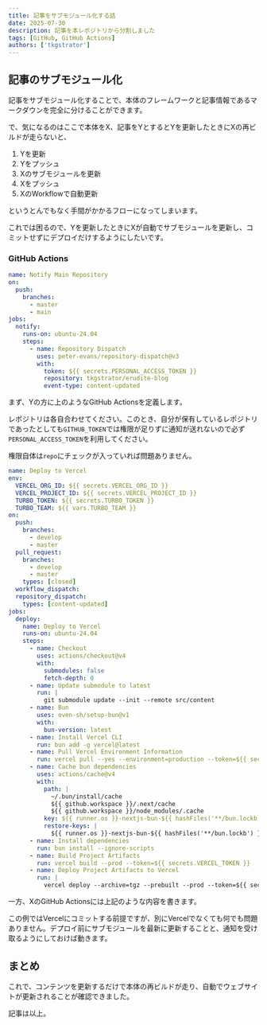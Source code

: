 ```yaml
---
title: 記事をサブモジュール化する話
date: 2025-07-30
description: 記事を本レポジトリから分割しました
tags: [GitHub, GitHub Actions]
authors: ['tkgstrator']
---
```


## 記事のサブモジュール化

記事をサブモジュール化することで、本体のフレームワークと記事情報であるマークダウンを完全に分けることができます。

で、気になるのはここで本体をX、記事をYとするとYを更新したときにXの再ビルドが走らないと、

1. Yを更新
2. Yをプッシュ
3. Xのサブモジュールを更新
4. Xをプッシュ
5. XのWorkflowで自動更新

というとんでもなく手間がかかるフローになってしまいます。

これでは困るので、Yを更新したときにXが自動でサブモジュールを更新し、コミットせずにデプロイだけするようにしたいです。

### GitHub Actions

```yaml
name: Notify Main Repository
on:
  push:
    branches:
      - master
      - main
jobs:
  notify:
    runs-on: ubuntu-24.04
    steps:
      - name: Repository Dispatch
        uses: peter-evans/repository-dispatch@v3
        with:
          token: ${{ secrets.PERSONAL_ACCESS_TOKEN }}
          repository: tkgstrator/erudite-blog
          event-type: content-updated
```

まず、Yの方に上のようなGitHub Actionsを定義します。

レポジトリは各自合わせてください。このとき、自分が保有しているレポジトリであったとしても`GITHUB_TOKEN`では権限が足りずに通知が送れないので必ず`PERSONAL_ACCESS_TOKEN`を利用してください。

権限自体は`repo`にチェックが入っていれば問題ありません。

```yaml
name: Deploy to Vercel
env:
  VERCEL_ORG_ID: ${{ secrets.VERCEL_ORG_ID }}
  VERCEL_PROJECT_ID: ${{ secrets.VERCEL_PROJECT_ID }}
  TURBO_TOKEN: ${{ secrets.TURBO_TOKEN }}
  TURBO_TEAM: ${{ vars.TURBO_TEAM }}
on:
  push:
    branches:
      - develop
      - master
  pull_request:
    branches:
      - develop
      - master
    types: [closed]
  workflow_dispatch:
  repository_dispatch:
    types: [content-updated]
jobs:
  deploy:
    name: Deploy to Vercel
    runs-on: ubuntu-24.04
    steps:
      - name: Checkout
        uses: actions/checkout@v4
        with:
          submodules: false
          fetch-depth: 0
      - name: Update submodule to latest
        run: |
          git submodule update --init --remote src/content
      - name: Bun
        uses: oven-sh/setup-bun@v1
        with:
          bun-version: latest
      - name: Install Vercel CLI
        run: bun add -g vercel@latest
      - name: Pull Vercel Environment Information
        run: vercel pull --yes --environment=production --token=${{ secrets.VERCEL_TOKEN }}
      - name: Cache bun dependencies
        uses: actions/cache@v4
        with:
          path: |
            ~/.bun/install/cache
            ${{ github.workspace }}/.next/cache
            ${{ github.workspace }}/node_modules/.cache
          key: ${{ runner.os }}-nextjs-bun-${{ hashFiles('**/bun.lockb') }}-${{ hashFiles('**/*.js', '**/*.jsx', '**/*.ts', '**/*.tsx') }}
          restore-keys: |
            ${{ runner.os }}-nextjs-bun-${{ hashFiles('**/bun.lockb') }}-
      - name: Install dependencies
        run: bun install --ignore-scripts
      - name: Build Project Artifacts
        run: vercel build --prod --token=${{ secrets.VERCEL_TOKEN }}
      - name: Deploy Project Artifacts to Vercel
        run: |
          vercel deploy --archive=tgz --prebuilt --prod --token=${{ secrets.VERCEL_TOKEN }}
```

一方、XのGitHub Actionsには上記のような内容を書きます。

この例ではVercelにコミットする前提ですが、別にVercelでなくても何でも問題ありません。デプロイ前にサブモジュールを最新に更新することと、通知を受け取るようにしておけば動きます。

## まとめ

これで、コンテンツを更新するだけで本体の再ビルドが走り、自動でウェブサイトが更新されることが確認できました。

記事は以上。
